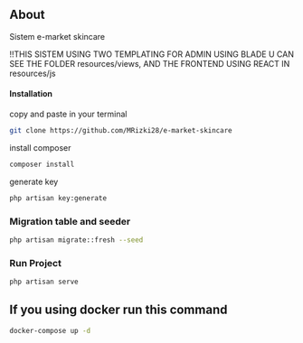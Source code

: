 
## About 
Sistem e-market skincare

!!THIS SISTEM USING TWO TEMPLATING FOR ADMIN USING BLADE U CAN SEE THE FOLDER resources/views, AND THE FRONTEND USING REACT IN resources/js


#### Installation
copy and paste in your terminal

```bash
git clone https://github.com/MRizki28/e-market-skincare
```

install composer

```bash
composer install
```

generate key

```bash
php artisan key:generate
```

### Migration table and seeder

```bash
php artisan migrate::fresh --seed
```

### Run Project

```bash
php artisan serve
```


## If you using docker run this command

```bash
docker-compose up -d
```
